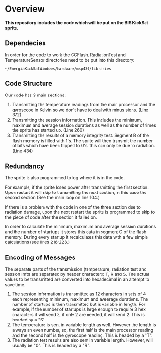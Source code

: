 <h1>Overview</h1>
<h4>This repository includes the code which will be put on the BIS KickSat sprite.</h4>

<h2>Dependecies</h2>
In order for the code to work the CCFlash, RadiationTest and TemperatureSensor directories need to be put into this directory:

    ~/EnergiaKickSatWindows/hardware/msp430/libraries

<h2>Code Structure</h2>
Our code has 3 main sections: 
<ol>
    <li>Transmitting the temperature readings from the main processor and the gyroscope in Kelvin so we don't have to deal with minus signs. (Line 372)</li>
    <li>Transmitting the session information. This includes the minimum, maximum and average session durations as well as the number of times the sprite has started up. (Line 260)</li>
    <li>Transmitting the results of a memory integrity test. Segment B of the flash memory is filled with 1's. The sprite will then transmit the number of bits which have been flipped to 0's, this can only be due to radiation. (Line 434)</li>
</ol>

<h2>Redundancy</h2>
The sprite is also programmed to log where it is in the code. 

For example, if the sprite loses power after transmitting the first section. Upon restart it will skip to transmitting the next section, in this case the second section (See the main loop on line 104.)

If there is a problem with the code in one of the three section due to radiation damage, upon the next restart the sprite is programmed to skip to the piece of code after the section it failed on.

In order to calculate the minimum, maximum and average session durations and the number of startups it stores this data in segment C of the flash memory. During every startup it recalculates this data with a few simple calculations (see lines 218-223.)

<h2>Encoding of Messages</h2>
The separate parts of the transmission (temperature, radiation test and session info) are separated by header characters: T, R and S. The actual values to be transmitted are converted into hexadecimal in an attempt to save time. 

<ol>
    <li>The session information is transmitted as 12 characters in sets of 4, each representing minimum, maximum and aveerage durations. The number of startups is then transmitted but is variable in length. For example, if the number of startups is large enough to require 3 hex characters it will send 3, if only 2 are needed, it will send 2. This is headed by a "S".</li>
    <li>The temperature is sent in variable length as well. However the length is always an even number, so, the first half is the main processor reading and the second half is the gyroscope reading. This is headed by a "T".</li>
    <li>The radiation test results are also sent in variable length. However, will usually be "0". This is headed by a "R".</li>
